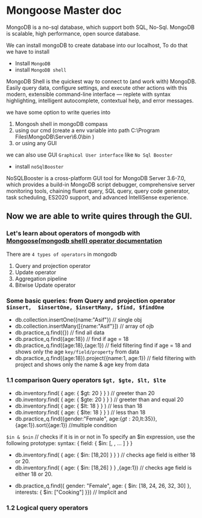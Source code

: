 # Mongoose Master doc

MongoDB is a no-sql database, which support both SQL, No-Sql. MongoDB is scalable, high performance, open source database.

We can install mongoDB to create database into our localhost,
To do that we have to install

- Install `MongoDB`
- install `MongoDB shell `

MongoDB Shell is the quickest way to connect to (and work with) MongoDB. Easily query data, configure settings, and execute other actions with this modern, extensible command-line interface — replete with syntax highlighting, intelligent autocomplete, contextual help, and error messages.

we have some option to write queries into

1. Mongosh shell in mongoDB compass
2. using our cmd (create a env variable into path C:\Program Files\MongoDB\Server\6.0\bin )
3. or using any GUI

we can also use GUI `Graphical User interface` like `No Sql Booster`

- install `noSqlBooster`

NoSQLBooster is a cross-platform GUI tool for MongoDB Server 3.6-7.0, which provides a build-in MongoDB script debugger, comprehensive server monitoring tools, chaining fluent query, SQL query, query code generator, task scheduling, ES2020 support, and advanced IntelliSense experience.

## Now we are able to write quires through the GUI.

### Let's learn about operators of mongodb with [Mongoose(mongodb shell) operator documentation ](https://www.mongodb.com/docs/manual/reference/method/db.collection.insert/)

There are `4 types of operators` in mongodb

1. Query and projection operator
2. Update operator
3. Aggregation pipeline
4. Bitwise Update operator

### Some basic queries: from Query and projection operator `$insert,  $insertOne, $insertMany, $find, $findOne`

- db.collection.insertOne({name:"Asif"}) // single obj
- db.collection.insertMany([{name:"Asif"}]) // array of ojb
- db.practice_q.find({}) // find all data
- db.practice_q.find({age:18}) // find if age = 18
- db.practice_q.find({age:18},{age:1}) // field filtering find if age = 18 and shows only the age `key/field/property` from data
- db.practice_q.find({age:18}).project({name:1, age:1}) // field filtering with project and shows only the name & age key from data

### 1.1 comparison Query operators `$gt, $gte, $lt, $lte`

- db.inventory.find( { age: { $gt: 20 } } ) // greeter than 20
- db.inventory.find( { age: { $gte: 20 } } ) // greeter than and equal 20
- db.inventory.find( { age: { $lt: 18 } } ) // less than 18
- db.inventory.find( { age: { $lte: 18 } } ) // less than 18
- db.practice_q.find({gender:"Female", age:{$gt:20,$lt:35}},{age:1}).sort({age:1}) //multiple condition

`$in & $nin` // checks if it is in or not in
To specify an $in expression, use the following prototype:
syntax: { field: { $in: [<value1>, <value2>, ... <valueN> ] } }

- db.inventory.find( { age: { $in: [18,20] } } ) // checks age field is either 18 or 20.
- db.inventory.find( { age: { $in: [18,26] } } ,{age:1}) // checks age field is either 18 or 20.

* db.practice_q.find({
  gender: "Female",
  age: { $in: [18, 24, 26, 32, 30] },
  interests: { $in: ["Cooking"] }}) // Implicit and

### 1.2 Logical query operators
